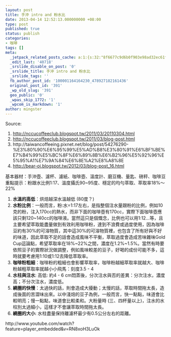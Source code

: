 ```yaml
---
layout: post
title: 手沖 intro and 粉水比
date: 2013-04-14 12:52:13.000000000 +08:00
type: post
published: true
status: publish
categories:
- 咖啡
tags: []
meta:
  _jetpack_related_posts_cache: a:1:{s:32:"8f6677c9d6b0f903e98ad32ec61f8deb";a:2:{s:7:"expires";i:1456219764;s:7:"payload";a:3:{i:0;a:1:{s:2:"id";i:940;}i:1;a:1:{s:2:"id";i:69;}i:2;a:1:{s:2:"id";i:158;}}}}
  _edit_last: '40718'
  _srslide_disable_on_post: '0'
  _srslide_title: 手沖 intro and 粉水比
  _srslide_tags: ''
  fb_author_post_id: '100001164164230_478927182161436'
  original_post_id: '391'
  _wp_old_slug: '391'
  geo_public: '0'
  _wpas_skip_1772: '1'
  _wpcom_is_markdown: '1'
author: mingster
---
```

<p>Source:</p>
<ol>
<li><a title="http://nccucoffeeclub.blogspot.tw/2011/03/20110304.html" href="http://nccucoffeeclub.blogspot.tw/2011/03/20110304.html">http://nccucoffeeclub.blogspot.tw/2011/03/20110304.html</a></li>
<li><a title="http://nccucoffeeclub.blogspot.tw/2011/03/blog-post.html" href="http://nccucoffeeclub.blogspot.tw/2011/03/blog-post.html">http://nccucoffeeclub.blogspot.tw/2011/03/blog-post.html</a></li>
<li>http://taiwancoffeeing.pixnet.net/blog/post/54276290-%E3%80%90%E6%95%99%E5%AD%B8%E3%80%91%E6%BF%BE%E7%B4%99%E5%BC%8F%E6%89%8B%E6%B2%96%E5%92%96%E5%95%A1%E7%9A%84%E6%8E%A2%E8%A8%8E</li>
<li><a href="http://bear-oj.blogspot.tw/2012/03/blog-post_16.html">http://bear-oj.blogspot.tw/2012/03/blog-post_16.html</a></li>
</ol>
<p>基本器材：手沖壺、濾杯、濾紙、咖啡壺、溫度計、磨豆機、量匙、磅秤、咖啡豆<br />
重點提示：粉跟水比例1:17、溫度攝氏90~95度、穩定的均勻萃取、萃取率18%～22%</p>
<ol>
<li><strong>水溫的高低</strong>：烘焙越深水溫越低 (80度？)</li>
<li><strong>水粉比例</strong>：一般而言，粉:水=1:17左右，是指整個注水量跟粉的比例，例如10克的粉，注入170cc的熱水，而非下面的咖啡壺有170cc，實際下面咖啡壺應該只剩120~140cc的咖啡液。當然這只是個慨念，比例也可以用1:12…等，且主要希望萃取能盡量做到有效利用咖啡粉，達到不浪費或過度使用，因為咖啡豆約有30%的可溶物質，其中這30%的可溶物質裡，也包含了所有好與不好的味道，因此萃取不足的話會造成風味不平衡，萃取過度會造成苦味雜味Gold Cup這論點，希望萃取率在18%~22%之間，濃度在1.2%~1.5%。當然有時要依照豆子的實際狀況做調整，例如風味較差的豆子，好喝的成份可能不多，這時就要考慮用1:10或1:12去降低萃取率。</li>
<li><strong>咖啡粉粗細</strong>：咖啡粉的粗細也會影響萃取率，咖啡粉越細萃取率就越大、咖啡粉越粗萃取率就越小小飛馬：刻度3.5 - 4</li>
<li><strong>水柱與注水</strong>: 高低: 約4 - 6 cm悶蒸後，分次注水與否的差異：分次注水，濃度高；不分次注水，濃度低。</li>
<li><strong>繞圈的快慢</strong>：太過快的話，則會造成大擾動；太慢的話，萃取時間拖太長，造成後面的苦澀味出來。以中淺焙的豆子為例，一般而言，快一點點，味道會比較明亮；慢一點點，味道會比較柔和。大粉量時 (三、四杯量以上)，注水的水柱別太過細小，這樣才不會讓萃取時間拖太長。</li>
<li><strong>繞圈的大小</strong>: 水柱盡量保持離濾杯最少有0.5公分左右的距離。</li>
</ol>
<p>http://www.youtube.com/watch?feature=player_embedded&amp;v=RN8xoH3LuOk</p>
